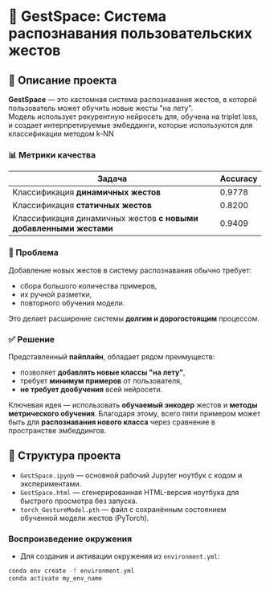 # 👋 GestSpace: Cистема распознавания пользовательских жестов

## 📌 Описание проекта

**GestSpace** — это кастомная система распознавания жестов, в которой пользователь может обучить новые жесты "на лету".  
Модель использует рекурентную нейросеть для, обучена на triplet loss, и создает интерпретируемые эмбеддинги, которые используются для классификации методом k-NN

### 📊 Метрики качества

| Задача                                                        | Accuracy |
|---------------------------------------------------------------|----------|
| Классификация **динамичных жестов**                           | 0.9778   |
| Классификация **статичных жестов**                            | 0.8200   |
| Классификация динамичных жестов **с новыми добавленными жестами** | 0.9409   |

### 🧩 Проблема

Добавление новых жестов в систему распознавания обычно требует:
- сбора большого количества примеров,
- их ручной разметки,
- повторного обучения модели.

Это делает расширение системы **долгим и дорогостоящим** процессом.

### ✅ Решение

Представленный **пайплайн**, обладает рядом преимуществ:
- позволяет **добавлять новые классы "на лету"**,
- требует **минимум примеров** от пользователя,
- **не требует дообучения** всей нейросети.

Ключевая идея — использовать **обучаемый энкодер** жестов и **методы метрического обучения**. Благодаря этому, всего пяти примером может быть  для **распознавания нового класса** через сравнение в пространстве эмбеддингов.

## 📁 Структура проекта

- `GestSpace.ipynb` — основной рабочий Jupyter ноутбук с кодом и экспериментами.
- `GestSpace.html` — сгенерированная HTML-версия ноутбука для быстрого просмотра без запуска.
- `torch_GestureModel.pth` — файл с сохранённым состоянием обученной модели жестов (PyTorch).

### Воспроизведение окружения

- Для создания и активации окружения из `environment.yml`:

```bash
conda env create -f environment.yml
conda activate my_env_name
